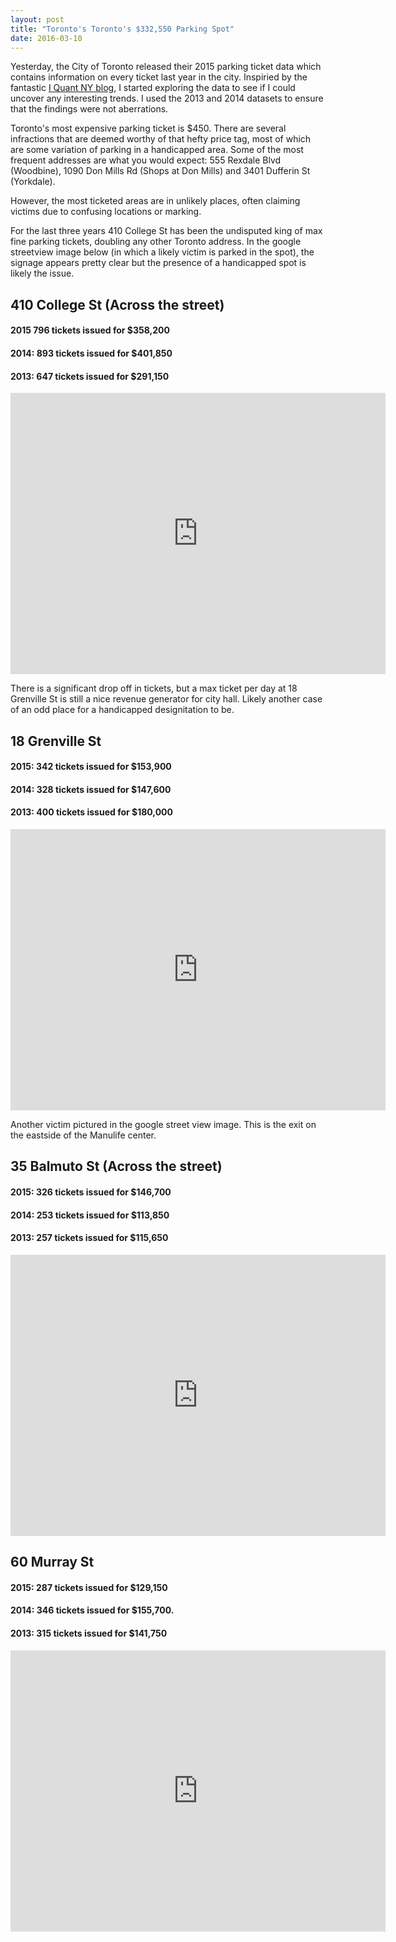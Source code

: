 ```yaml
---
layout: post
title: "Toronto's Toronto's $332,550 Parking Spot"
date: 2016-03-10
---
```


Yesterday, the City of Toronto released their 2015 parking ticket data which contains information on every ticket last year in the city.  Inspiried by the fantastic <a href="http://iquantny.tumblr.com/">I Quant NY blog</a>, I started exploring the data to see if I could uncover any interesting trends.  I used the 2013 and 2014 datasets to ensure that the findings were not aberrations.

Toronto's most expensive parking ticket is $450.  There are several infractions that are deemed worthy of that hefty price tag, most of which are some variation of parking in a handicapped area.  Some of the most frequent addresses are what you would expect: 555 Rexdale Blvd (Woodbine), 1090 Don Mills Rd (Shops at Don Mills) and 3401 Dufferin St (Yorkdale).    

However, the most ticketed areas are in unlikely places, often claiming victims due to confusing locations or marking.  

For the last three years 410 College St has been the undisputed king of max fine parking tickets, doubling any other Toronto address.  In the google streetview image below (in which a likely victim is parked in the spot), the signage appears pretty clear but the presence of a handicapped spot is likely the issue.  

## 410 College St (Across the street) ##
#### 2015 796 tickets issued for $358,200 ####
#### 2014: 893 tickets issued for $401,850
#### 2013: 647 tickets issued for $291,150

<iframe src="https://www.google.com/maps/embed?pb=!1m0!3m2!1sen!2sca!4v1455649270872!6m8!1m7!1sk9t_aIUtkuWeAvu_uTdHFA!2m2!1d43.65675864281898!2d-79.40623669615232!3f144.63015609181116!4f-16.43494906144889!5f0.7820865974627469" width="600" height="450" frameborder="0" style="border:0" allowfullscreen></iframe>

There is a significant drop off in tickets, but a max ticket per day at 18 Grenville St is still a nice revenue generator for city hall.  Likely another case of an odd place for a handicapped designitation to be.  

## 18 Grenville St 
#### 2015: 342 tickets issued for $153,900
#### 2014: 328 tickets issued for $147,600
#### 2013: 400 tickets issued for $180,000

<iframe src="https://www.google.com/maps/embed?pb=!1m0!3m2!1sen!2sca!4v1455651657879!6m8!1m7!1s83857MNyUcdO5tzZJ82cxA!2m2!1d43.66195861412737!2d-79.38421575983601!3f329.1808863828714!4f-5.896528146053157!5f0.7820865974627469" width="600" height="450" frameborder="0" style="border:0" allowfullscreen></iframe>

Another victim pictured in the google street view image.  This is the exit on the eastside of the Manulife center. 

## 35 Balmuto St (Across the street)
#### 2015: 326 tickets issued for $146,700
#### 2014: 253 tickets issued for $113,850
#### 2013: 257 tickets issued for $115,650

<iframe src="https://www.google.com/maps/embed?pb=!1m0!3m2!1sen!2sca!4v1457569124752!6m8!1m7!1s1EsfEA2OFO2ZS7besE31jg!2m2!1d43.66953377351889!2d-79.3878226779771!3f223.54294412397383!4f-11.343472253253594!5f1.9587109090973311" width="600" height="450" frameborder="0" style="border:0" allowfullscreen></iframe>


## 60 Murray St
#### 2015: 287 tickets issued for $129,150
#### 2014: 346 tickets issued for $155,700.
#### 2013: 315 tickets issued for $141,750

<iframe src="https://www.google.com/maps/embed?pb=!1m0!3m2!1sen!2sca!4v1455651896816!6m8!1m7!1sotM4k6jUW09oEeBmET3sQg!2m2!1d43.65821668092152!2d-79.39131905145949!3f245!4f0!5f0.7820865974627469" width="600" height="450" frameborder="0" style="border:0" allowfullscreen></iframe>
